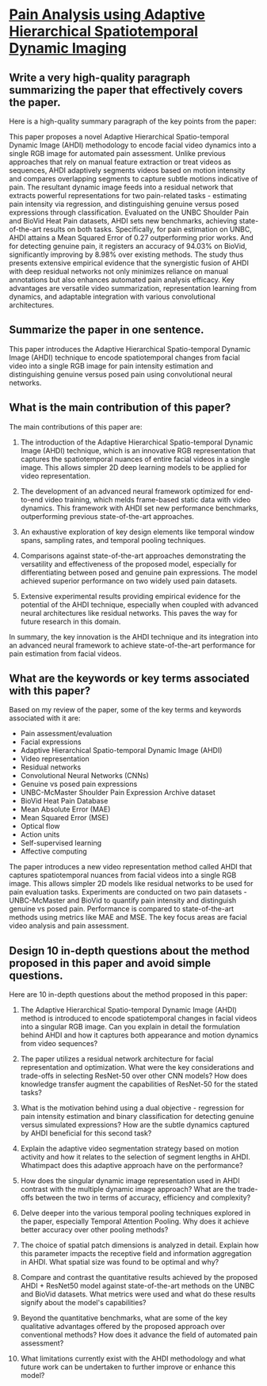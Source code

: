 # [Pain Analysis using Adaptive Hierarchical Spatiotemporal Dynamic Imaging](https://arxiv.org/abs/2312.06920)

## Write a very high-quality paragraph summarizing the paper that effectively covers the paper.

 Here is a high-quality summary paragraph of the key points from the paper:

This paper proposes a novel Adaptive Hierarchical Spatio-temporal Dynamic Image (AHDI) methodology to encode facial video dynamics into a single RGB image for automated pain assessment. Unlike previous approaches that rely on manual feature extraction or treat videos as sequences, AHDI adaptively segments videos based on motion intensity and compares overlapping segments to capture subtle motions indicative of pain. The resultant dynamic image feeds into a residual network that extracts powerful representations for two pain-related tasks - estimating pain intensity via regression, and distinguishing genuine versus posed expressions through classification. Evaluated on the UNBC Shoulder Pain and BioVid Heat Pain datasets, AHDI sets new benchmarks, achieving state-of-the-art results on both tasks. Specifically, for pain estimation on UNBC, AHDI attains a Mean Squared Error of 0.27 outperforming prior works. And for detecting genuine pain, it registers an accuracy of 94.03% on BioVid, significantly improving by 8.98% over existing methods. The study thus presents extensive empirical evidence that the synergistic fusion of AHDI with deep residual networks not only minimizes reliance on manual annotations but also enhances automated pain analysis efficacy. Key advantages are versatile video summarization, representation learning from dynamics, and adaptable integration with various convolutional architectures.


## Summarize the paper in one sentence.

 This paper introduces the Adaptive Hierarchical Spatio-temporal Dynamic Image (AHDI) technique to encode spatiotemporal changes from facial video into a single RGB image for pain intensity estimation and distinguishing genuine versus posed pain using convolutional neural networks.


## What is the main contribution of this paper?

 The main contributions of this paper are:

1) The introduction of the Adaptive Hierarchical Spatio-temporal Dynamic Image (AHDI) technique, which is an innovative RGB representation that captures the spatiotemporal nuances of entire facial videos in a single image. This allows simpler 2D deep learning models to be applied for video representation.

2) The development of an advanced neural framework optimized for end-to-end video training, which melds frame-based static data with video dynamics. This framework with AHDI set new performance benchmarks, outperforming previous state-of-the-art approaches. 

3) An exhaustive exploration of key design elements like temporal window spans, sampling rates, and temporal pooling techniques.

4) Comparisons against state-of-the-art approaches demonstrating the versatility and effectiveness of the proposed model, especially for differentiating between posed and genuine pain expressions. The model achieved superior performance on two widely used pain datasets.

5) Extensive experimental results providing empirical evidence for the potential of the AHDI technique, especially when coupled with advanced neural architectures like residual networks. This paves the way for future research in this domain.

In summary, the key innovation is the AHDI technique and its integration into an advanced neural framework to achieve state-of-the-art performance for pain estimation from facial videos.


## What are the keywords or key terms associated with this paper?

 Based on my review of the paper, some of the key terms and keywords associated with it are:

- Pain assessment/evaluation
- Facial expressions
- Adaptive Hierarchical Spatio-temporal Dynamic Image (AHDI) 
- Video representation
- Residual networks
- Convolutional Neural Networks (CNNs)
- Genuine vs posed pain expressions
- UNBC-McMaster Shoulder Pain Expression Archive dataset  
- BioVid Heat Pain Database
- Mean Absolute Error (MAE)
- Mean Squared Error (MSE) 
- Optical flow
- Action units
- Self-supervised learning
- Affective computing 

The paper introduces a new video representation method called AHDI that captures spatiotemporal nuances from facial videos into a single RGB image. This allows simpler 2D models like residual networks to be used for pain evaluation tasks. Experiments are conducted on two pain datasets - UNBC-McMaster and BioVid to quantify pain intensity and distinguish genuine vs posed pain. Performance is compared to state-of-the-art methods using metrics like MAE and MSE. The key focus areas are facial video analysis and pain assessment.


## Design 10 in-depth questions about the method proposed in this paper and avoid simple questions.

 Here are 10 in-depth questions about the method proposed in this paper:

1. The Adaptive Hierarchical Spatio-temporal Dynamic Image (AHDI) method is introduced to encode spatiotemporal changes in facial videos into a singular RGB image. Can you explain in detail the formulation behind AHDI and how it captures both appearance and motion dynamics from video sequences?

2. The paper utilizes a residual network architecture for facial representation and optimization. What were the key considerations and trade-offs in selecting ResNet-50 over other CNN models? How does knowledge transfer augment the capabilities of ResNet-50 for the stated tasks?

3. What is the motivation behind using a dual objective - regression for pain intensity estimation and binary classification for detecting genuine versus simulated expressions? How are the subtle dynamics captured by AHDI beneficial for this second task?

4. Explain the adaptive video segmentation strategy based on motion activity and how it relates to the selection of segment lengths in AHDI. Whatimpact does this adaptive approach have on the performance?

5. How does the singular dynamic image representation used in AHDI contrast with the multiple dynamic image approach? What are the trade-offs between the two in terms of accuracy, efficiency and complexity?  

6. Delve deeper into the various temporal pooling techniques explored in the paper, especially Temporal Attention Pooling. Why does it achieve better accuracy over other pooling methods?

7. The choice of spatial patch dimensions is analyzed in detail. Explain how this parameter impacts the receptive field and information aggregation in AHDI. What spatial size was found to be optimal and why?

8. Compare and contrast the quantitative results achieved by the proposed AHDI + ResNet50 model against state-of-the-art methods on the UNBC and BioVid datasets. What metrics were used and what do these results signify about the model's capabilities?

9. Beyond the quantitative benchmarks, what are some of the key qualitative advantages offered by the proposed approach over conventional methods? How does it advance the field of automated pain assessment?

10. What limitations currently exist with the AHDI methodology and what future work can be undertaken to further improve or enhance this model?
